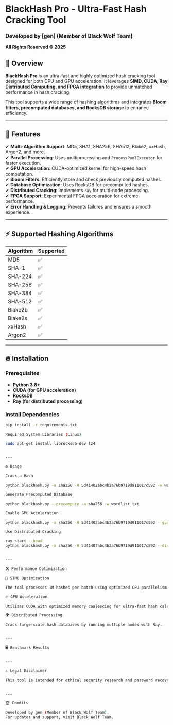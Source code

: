 # BlackHash Pro - Ultra-Fast Hash Cracking Tool

### Developed by [gen] (Member of Black Wolf Team)  
**All Rights Reserved © 2025**

## 📌 Overview
**BlackHash Pro** is an ultra-fast and highly optimized hash cracking tool designed for both CPU and GPU acceleration. It leverages **SIMD, CUDA, Ray Distributed Computing, and FPGA integration** to provide unmatched performance in hash cracking.

This tool supports a wide range of hashing algorithms and integrates **Bloom filters, precomputed databases, and RocksDB storage** to enhance efficiency. 

---

## 🚀 Features

✔ **Multi-Algorithm Support**: MD5, SHA1, SHA256, SHA512, Blake2, xxHash, Argon2, and more.  
✔ **Parallel Processing**: Uses multiprocessing and `ProcessPoolExecutor` for faster execution.  
✔ **GPU Acceleration**: CUDA-optimized kernel for high-speed hash computation.  
✔ **Bloom Filters**: Efficiently store and check previously computed hashes.  
✔ **Database Optimization**: Uses RocksDB for precomputed hashes.  
✔ **Distributed Cracking**: Implements `ray` for multi-node processing.  
✔ **FPGA Support**: Experimental FPGA acceleration for extreme performance.  
✔ **Error Handling & Logging**: Prevents failures and ensures a smooth experience.  

---

## ⚡ Supported Hashing Algorithms

| Algorithm  | Supported |
|------------|-----------|
| MD5        | ✅ |
| SHA-1      | ✅ |
| SHA-224    | ✅ |
| SHA-256    | ✅ |
| SHA-384    | ✅ |
| SHA-512    | ✅ |
| Blake2b    | ✅ |
| Blake2s    | ✅ |
| xxHash     | ✅ |
| Argon2     | ✅ |

---

## 🔥 Installation

### Prerequisites
- **Python 3.8+**
- **CUDA (for GPU acceleration)**
- **RocksDB**
- **Ray (for distributed processing)**

### Install Dependencies
```bash
pip install -r requirements.txt

Required System Libraries (Linux)

sudo apt-get install librocksdb-dev lz4


---

⚙️ Usage

Crack a Hash

python blackhash.py -a sha256 -H 5d41402abc4b2a76b9719d911017c592 -w wordlist.txt

Generate Precomputed Database

python blackhash.py --precompute -a sha256 -w wordlist.txt

Enable GPU Acceleration

python blackhash.py -a sha256 -H 5d41402abc4b2a76b9719d911017c592 --gpu

Use Distributed Cracking

ray start --head
python blackhash.py -a sha256 -H 5d41402abc4b2a76b9719d911017c592 --distributed


---

🛠️ Performance Optimization

🚀 SIMD Optimization

The tool processes 1M hashes per batch using optimized CPU parallelism.

🔥 GPU Acceleration

Utilizes CUDA with optimized memory coalescing for ultra-fast hash calculations.

🌍 Distributed Processing

Crack large-scale hash databases by running multiple nodes with Ray.


---

🖥️ Benchmark Results


---

⚠️ Legal Disclaimer

This tool is intended for ethical security research and password recovery only. The author and the Black Wolf Team are not responsible for any misuse of this software.


---

🏆 Credits

Developed by gen (Member of Black Wolf Team).
For updates and support, visit Black Wolf Team.
